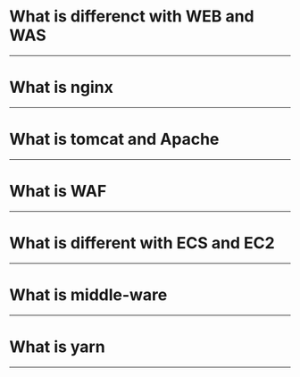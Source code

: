 What is differenct with WEB and WAS
===

---



What is nginx
===

---



What is tomcat and Apache
===


---
What is WAF
===


---
What is different with ECS and EC2
===


---
What is middle-ware
===


---

What is yarn
===


---
